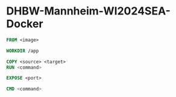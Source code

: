 # DHBW-Mannheim-WI2024SEA-Docker
``` Dockerfile
FROM <image>

WORKDIR /app

COPY <source> <target>
RUN <command>

EXPOSE <port>

CMD <command>
```
